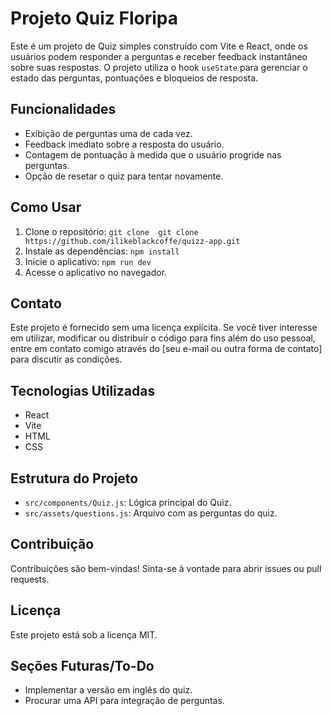 # Projeto Quiz Floripa

Este é um projeto de Quiz simples construído com Vite e React, onde os usuários podem responder a perguntas e receber feedback instantâneo sobre suas respostas. O projeto utiliza o hook `useState` para gerenciar o estado das perguntas, pontuações e bloqueios de resposta.

## Funcionalidades

- Exibição de perguntas uma de cada vez.
- Feedback imediato sobre a resposta do usuário.
- Contagem de pontuação à medida que o usuário progride nas perguntas.
- Opção de resetar o quiz para tentar novamente.

## Como Usar

1. Clone o repositório: `git clone  git clone https://github.com/ilikeblackcoffe/quizz-app.git`
2. Instale as dependências: `npm install`
3. Inicie o aplicativo: `npm run dev`
4. Acesse o aplicativo no navegador.

## Contato

Este projeto é fornecido sem uma licença explícita. Se você tiver interesse em utilizar, modificar ou distribuir o código para fins além do uso pessoal, entre em contato comigo através do [seu e-mail ou outra forma de contato] para discutir as condições.

## Tecnologias Utilizadas

- React
- Vite
- HTML
- CSS

## Estrutura do Projeto

- `src/components/Quiz.js`: Lógica principal do Quiz.
- `src/assets/questions.js`: Arquivo com as perguntas do quiz.

## Contribuição

Contribuições são bem-vindas! Sinta-se à vontade para abrir issues ou pull requests.

## Licença

Este projeto está sob a licença MIT.

## Seções Futuras/To-Do

- Implementar a versão em inglês do quiz.
- Procurar uma API para integração de perguntas.